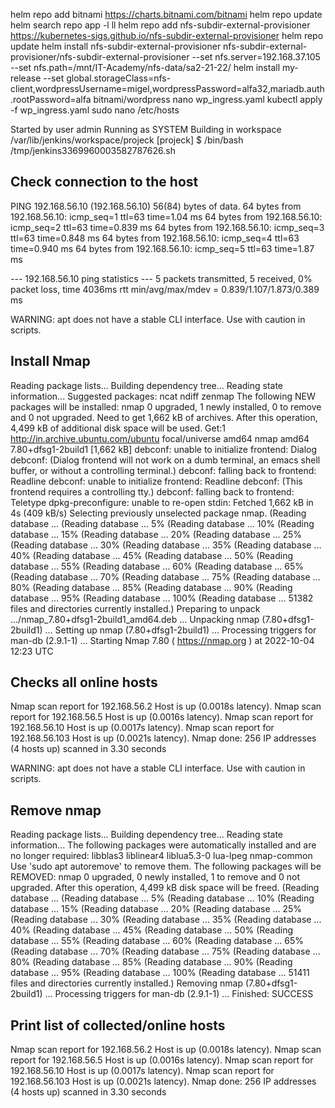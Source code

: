 helm repo add bitnami https://charts.bitnami.com/bitnami
helm repo update
helm search repo app -l
ll
helm repo add nfs-subdir-external-provisioner https://kubernetes-sigs.github.io/nfs-subdir-external-provisioner
helm repo update
helm install nfs-subdir-external-provisioner nfs-subdir-external-provisioner/nfs-subdir-external-provisioner     --set nfs.server=192.168.37.105 --set nfs.path=/mnt/IT-Academy/nfs-data/sa2-21-22/
helm install my-release --set global.storageClass=nfs-client,wordpressUsername=migel,wordpressPassword=alfa32,mariadb.auth.rootPassword=alfa bitnami/wordpress
nano wp_ingress.yaml
kubectl apply -f wp_ingress.yaml
sudo nano /etc/hosts

Started by user admin
Running as SYSTEM
Building in workspace /var/lib/jenkins/workspace/projeck
[projeck] $ /bin/bash /tmp/jenkins3369960003582787626.sh

## Check connection to the host

PING 192.168.56.10 (192.168.56.10) 56(84) bytes of data.
64 bytes from 192.168.56.10: icmp_seq=1 ttl=63 time=1.04 ms
64 bytes from 192.168.56.10: icmp_seq=2 ttl=63 time=0.839 ms
64 bytes from 192.168.56.10: icmp_seq=3 ttl=63 time=0.848 ms
64 bytes from 192.168.56.10: icmp_seq=4 ttl=63 time=0.940 ms
64 bytes from 192.168.56.10: icmp_seq=5 ttl=63 time=1.87 ms

--- 192.168.56.10 ping statistics ---
5 packets transmitted, 5 received, 0% packet loss, time 4036ms
rtt min/avg/max/mdev = 0.839/1.107/1.873/0.389 ms

WARNING: apt does not have a stable CLI interface. Use with caution in scripts.

## Install Nmap

Reading package lists...
Building dependency tree...
Reading state information...
Suggested packages:
  ncat ndiff zenmap
The following NEW packages will be installed:
  nmap
0 upgraded, 1 newly installed, 0 to remove and 0 not upgraded.
Need to get 1,662 kB of archives.
After this operation, 4,499 kB of additional disk space will be used.
Get:1 http://in.archive.ubuntu.com/ubuntu focal/universe amd64 nmap amd64 7.80+dfsg1-2build1 [1,662 kB]
debconf: unable to initialize frontend: Dialog
debconf: (Dialog frontend will not work on a dumb terminal, an emacs shell buffer, or without a controlling terminal.)
debconf: falling back to frontend: Readline
debconf: unable to initialize frontend: Readline
debconf: (This frontend requires a controlling tty.)
debconf: falling back to frontend: Teletype
dpkg-preconfigure: unable to re-open stdin: 
Fetched 1,662 kB in 4s (409 kB/s)
Selecting previously unselected package nmap.
(Reading database ... 
(Reading database ... 5%
(Reading database ... 10%
(Reading database ... 15%
(Reading database ... 20%
(Reading database ... 25%
(Reading database ... 30%
(Reading database ... 35%
(Reading database ... 40%
(Reading database ... 45%
(Reading database ... 50%
(Reading database ... 55%
(Reading database ... 60%
(Reading database ... 65%
(Reading database ... 70%
(Reading database ... 75%
(Reading database ... 80%
(Reading database ... 85%
(Reading database ... 90%
(Reading database ... 95%
(Reading database ... 100%
(Reading database ... 51382 files and directories currently installed.)
Preparing to unpack .../nmap_7.80+dfsg1-2build1_amd64.deb ...
Unpacking nmap (7.80+dfsg1-2build1) ...
Setting up nmap (7.80+dfsg1-2build1) ...
Processing triggers for man-db (2.9.1-1) ...
Starting Nmap 7.80 ( https://nmap.org ) at 2022-10-04 12:23 UTC

## Checks all online hosts

Nmap scan report for 192.168.56.2
Host is up (0.0018s latency).
Nmap scan report for 192.168.56.5
Host is up (0.0016s latency).
Nmap scan report for 192.168.56.10
Host is up (0.0017s latency).
Nmap scan report for 192.168.56.103
Host is up (0.0021s latency).
Nmap done: 256 IP addresses (4 hosts up) scanned in 3.30 seconds

WARNING: apt does not have a stable CLI interface. Use with caution in scripts.

## Remove nmap

Reading package lists...
Building dependency tree...
Reading state information...
The following packages were automatically installed and are no longer required:
  libblas3 liblinear4 liblua5.3-0 lua-lpeg nmap-common
Use 'sudo apt autoremove' to remove them.
The following packages will be REMOVED:
  nmap
0 upgraded, 0 newly installed, 1 to remove and 0 not upgraded.
After this operation, 4,499 kB disk space will be freed.
(Reading database ... 
(Reading database ... 5%
(Reading database ... 10%
(Reading database ... 15%
(Reading database ... 20%
(Reading database ... 25%
(Reading database ... 30%
(Reading database ... 35%
(Reading database ... 40%
(Reading database ... 45%
(Reading database ... 50%
(Reading database ... 55%
(Reading database ... 60%
(Reading database ... 65%
(Reading database ... 70%
(Reading database ... 75%
(Reading database ... 80%
(Reading database ... 85%
(Reading database ... 90%
(Reading database ... 95%
(Reading database ... 100%
(Reading database ... 51411 files and directories currently installed.)
Removing nmap (7.80+dfsg1-2build1) ...
Processing triggers for man-db (2.9.1-1) ...
Finished: SUCCESS

## Print list of collected/online hosts

Nmap scan report for 192.168.56.2
Host is up (0.0018s latency).
Nmap scan report for 192.168.56.5
Host is up (0.0016s latency).
Nmap scan report for 192.168.56.10
Host is up (0.0017s latency).
Nmap scan report for 192.168.56.103
Host is up (0.0021s latency).
Nmap done: 256 IP addresses (4 hosts up) scanned in 3.30 seconds
